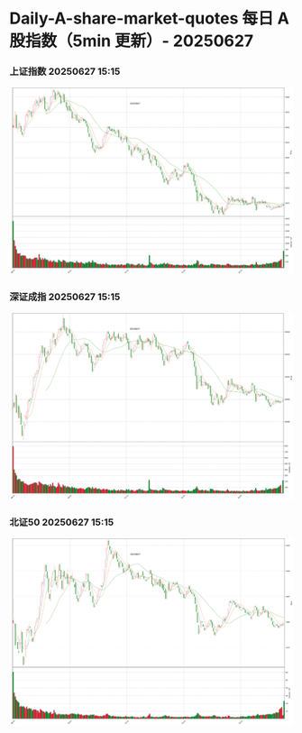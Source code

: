 
# Daily-A-share-market-quotes 每日 A 股指数（5min 更新）- 20250627

### 上证指数 20250627 15:15
![](./fig/2025/6/20250627-sh000001.png)

### 深证成指 20250627 15:15
![](./fig/2025/6/20250627-sz399001.png)

### 北证50 20250627 15:15
![](./fig/2025/6/20250627-bj899050.png)
